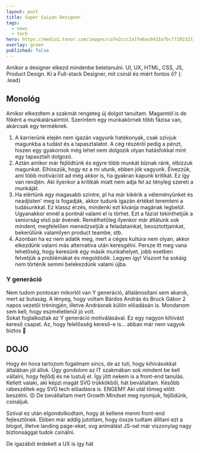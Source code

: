 ```yaml
---
layout: post
title: Super Saiyan Designer
tags:
  - news
  - tech
hero: https://media1.tenor.com/images/ca7e2ccc2a1fe6ac0433a7bc77292327/tenor.gif?itemid=9285424
overlay: green
published: false
---
```

Amikor a designer elkezd mindenbe beletanulni. UI, UX, HTML, CSS, JS, Product Design. Ki a Full-stack Designer, mit csinál és miért fontos ő?
{: .lead}
<!--break-->

## Monológ
Amikor elkezdtem a szakmát rengeteg új dolgot tanultam. Magamtól is de főként a munkatársaimtól. Szerintem egy munkakörnek több fázisa van, akárcsak egy terméknek.
1. A karrierünk elején nem igazán vagyunk hatékonyak, csak szívjuk magunkba a tudást és a tapasztalatot. A cég részéről pedig a pénzt, hiszen egy gyakornok még lehet nem dolgozik olyan hatásfokkal mint egy tapasztalt dolgozó. 
2. Aztán amikor már fejlődtünk és egyre több munkát bíznak ránk, elbízzuk magunkat. Elhisszük, hogy ez a mi utunk, ebben jók vagyunk. Élvezzük, ami több motivációt ad még akkor is, ha gyakran kapunk kritikát. Ez így van rendjén. Aki ilyenkor a kritikák miatt nem adja fel az tényleg szereti a munkáját. 
3. Ha elértünk egy magasabb szintre, pl ha már kikérik a véleményünket és neadjisten' meg is fogadják, akkor tudunk igazán értéket teremteni a tudásunkkal. Ez klassz érzés, mindenki ezt kívánja magának legbelül. Ugyanakkor ennél a pontnál valami el is törhet. Ezt a fázist tekinthetjük a seniorság első pár évének. Remélhetőleg ilyenkor már átlátunk sok mindent, megfelelően menedzseljük a feladatainkat, beosztottjainkat, bekerülünk valamilyen product teambe, stb. 
4. Azonban ha ez nem adatik meg, mert a céges kultúra nem olyan, akkor elkezdünk valami más alternatíva után keresgélni. Persze itt meg vana lehetőség, hogy keresünk egy másik munkahelyet, jobb esetben felvetjük a problémákat és megoldódik. Legyen így!
Viszont ha sokáig nem történik semmi belekezdünk valami újba.

### Y generáció
Nem tudom pontosan mikortól van Y generáció, általánosítani sem akarok, mert az butaság. A lényeg, hogy voltam Bárdos András és Bruck Gábor 2 napos vezetői tréningjén, illetve Andrásnak külön előadásán is. Mondanom sem kell, hogy eszméletlenül jó volt. <br>
Sokat foglalkoztak az Y generáció motiválásával. Ez egy nagyon kihívást kereső csapat. Az, hogy felelősség kereső-e is... abban már nem vagyok biztos 🙂 <br>

## DOJO
Hogy én hova tartozom fogalmam sincs, de az tuti, hogy kihívásokkal általában jól állok.
Úgy gondolom az IT szakmában sok mindent be kell vállalni, hogy fejlődj és ne lustulj el. Így jött nekem is a front-end tanulás. Kellett valaki, aki képzi magát SVG trükkökből, hát bevállaltam. Később rábeszéltek egy SVG tech előadásra is. ENGEM!! Aki utál tömeg előtt beszélni. 😣 De bevállaltam mert Growth Mindset meg nyomjuk, fejlődünk, csináljuk.

Szóval ez után elgondolkodtam, hogy át kellene menni front-end fejlesztőnek. Ebben már addig jutottam, hogy össze tudtam állítani ezt a blogot, illetve landing page-eket, svg animálást JS-sel már viszonylag nagy biztonsággal tudok csinálni.

De igazából érdekelt a UX is így hát 

